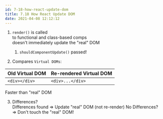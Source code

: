 ```yaml
---
id: 7-18-how-react-update-dom
title: 7.18 How React Update DOM
date: 2021-04-08 12:12:12
---
```


1. `render()` is called  
   to functional and class-based comps  
   doesn't immediately update the "real" DOM

   1. `shouldComponentUpdate()` passed!

2. Compares `Virtual DOMs`:

| Old Virtual DOM | Re-rendered Virtual DOM |
-|-
|  `<div></div>`  |    `<div>...</div>`     |

Faster than "real" DOM

3. Differences?  
   Differences found => Update "real" DOM (not re-render)
   No Differences? => Don't touch the "real" DOM!
